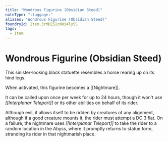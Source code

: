 ```yaml
---
title: "Wondrous Figurine (Obsidian Steed)"
noteType: ":luggage:"
aliases: "Wondrous Figurine (Obsidian Steed)"
foundryId: Item.3rMDZ5IcNOi4ly5S
tags:
  - Item
---
```


# Wondrous Figurine (Obsidian Steed)

This sinister-looking black statuette resembles a horse rearing up on its hind legs.

When activated, this figurine becomes a [[Nightmare]].

It can be called upon once per week for up to 24 hours, though it won't use _[[Interplanar Teleport]]_ or its other abilities on behalf of its rider.

Although evil, it allows itself to be ridden by creatures of any alignment, although if a good creature mounts it, the rider must attempt a DC 3 flat. On a failure, the nightmare uses _[[Interplanar Teleport]]_ to take the rider to a random location in the Abyss, where it promptly returns to statue form, stranding its rider in that nightmarish place.
